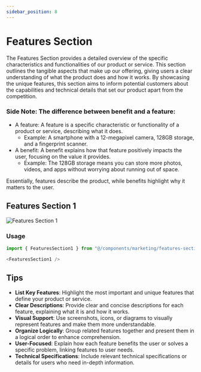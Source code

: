 ```yaml
---
sidebar_position: 8
---
```

# Features Section

The Features Section provides a detailed overview of the specific characteristics and functionalities of our product or service. This section outlines the tangible aspects that make up our offering, giving users a clear understanding of what the product does and how it works. By showcasing the unique features, this section aims to inform potential customers about the capabilities and technical details that set our product apart from the competition.

### Side Note: The difference between benefit and a feature:
- A feature: A feature is a specific characteristic or functionality of a product or service, describing what it does.
  - Example: A smartphone with a 12-megapixel camera, 128GB storage, and a fingerprint scanner. 
- A benefit: A benefit explains how that feature positively impacts the user, focusing on the value it provides.
  - Example: The 128GB storage means you can store more photos, videos, and apps without worrying about running out of space.

Essentially, features describe the product, while benefits highlight why it matters to the user.

## Features Section 1
![Features Section 1](/img/features-section.jpg)

### Usage
```typescript
import { FeaturesSection1 } from "@/components/marketing/features-section1";
```
```typescript
<FeaturesSection1 />
```
## Tips
- **List Key Features**: Highlight the most important and unique features that define your product or service.
- **Clear Descriptions**: Provide clear and concise descriptions for each feature, explaining what it is and how it works.
- **Visual Support**: Use screenshots, icons, or diagrams to visually represent features and make them more understandable.
- **Organize Logically**: Group related features together and present them in a logical order to enhance comprehension.
- **User-Focused**: Explain how each feature benefits the user or solves a specific problem, linking features to user needs.
- **Technical Specifications**: Include relevant technical specifications or details for users who need in-depth information.




